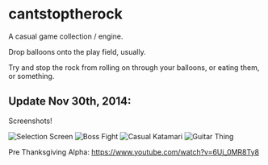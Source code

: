 cantstoptherock
===============

A casual game collection / engine.

Drop balloons onto the play field, usually.

Try and stop the rock from rolling on through your balloons, or eating them, or something. 

Update Nov 30th, 2014:
------------------------
Screenshots!


![Selection Screen](/assets/screenshots/device-2014-11-30-151956.png "Selection Screen")
![Boss Fight](/assets/screenshots/device-2014-11-30-153242.png "Boss Fight")
![Casual Katamari](/assets/screenshots/device-2014-11-30-153443.png "Casual Katamari")
![Guitar Thing](/assets/screenshots/device-2014-11-30-153403.png "Guitar Thing")


Pre Thanksgiving Alpha:
https://www.youtube.com/watch?v=6Uj_0MR8Ty8

